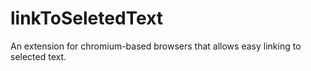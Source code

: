 # linkToSeletedText
An extension for chromium-based browsers that allows easy linking to selected text.
